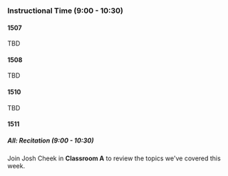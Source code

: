 ### Instructional Time (9:00 - 10:30)

#### 1507

TBD

#### 1508

TBD

#### 1510

TBD

#### 1511

##### All: Recitation (9:00 - 10:30)

Join Josh Cheek in **Classroom A** to review the topics
we've covered this week.
